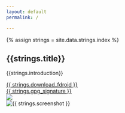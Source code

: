 ```yaml
---
layout: default
permalink: /

---
```


{% assign strings = site.data.strings.index %}

<h2>{{strings.title}}</h2>

{{strings.introduction}}

<!-- The FDroid.apk links need the space at the start of the href=""
to disable the polyglot link "relativization":
https://github.com/untra/polyglot/issues/79 -->

<div class="download-and-screenshot">
    <div class="download">
        <div class="button">
            <a id="fdroid-download" data-donate-link="{{ site.baseurl }}/donate" class="material-button" href=" https://f-droid.org/FDroid.apk">{{ strings.download_fdroid }}</a>
        </div>
        <div class="gpg">
            <a href=" https://f-droid.org/FDroid.apk.asc">{{ strings.gpg_signature }}</a>
        </div>
        <div class="qr">
            <img src="{{ site.baseurl }}/assets/download-fdroid-qr.png" />
        </div>
    </div>
    <div class="screenshot">
        <img
            src="{{ site.baseurl }}/assets/phone-frame.png" alt="{{ strings.screenshot }}"
            style="background: url('{{ site.baseurl }}/{% fdroid_screenshot %}') center center no-repeat; background-size: 78% auto" />
    </div>
</div>

<script src="{{ site.baseurl }}/js/donate.js"></script>
